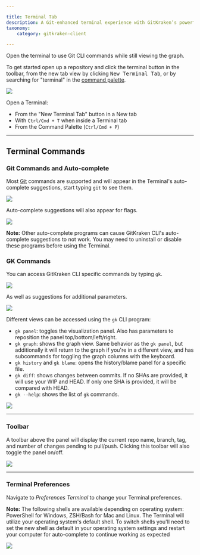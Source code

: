 ```yaml
---

title: Terminal Tab
description: A Git-enhanced terminal experience with GitKraken’s powerful visual Git commit graph
taxonomy:
    category: gitkraken-client

---
```


Open the terminal to use Git CLI commands while still viewing the graph.

To get started open up a repository and click the terminal <i class="fa fa-terminal" aria-hidden="true"></i> button in the toolbar, from the new tab view by clicking <kbd>New Terminal Tab</kbd>, or by searching for "terminal" in the <a href="/working-with-repositories/command-palette">command palette</a>.

<img src="/img/documentation/getting-started/terminal/open-gitkraken-terminal.gif" class="img-responsive center img-bordered">

Open a Terminal:

* From the "New Terminal Tab" button in a New tab
* With `Ctrl/Cmd + T` when inside a Terminal tab
* From the Command Palette (`Ctrl/Cmd + P`)

---

## Terminal Commands

### Git Commands and Auto-complete
Most <a href="https://git-scm.com/" target="_blank">Git</a> commands are supported and will appear in the Terminal's auto-complete suggestions, start typing `git` to see them.  

<img src="/img/documentation/repositories/terminal/autocomplete-suggestions.png" class="img-responsive center img-bordered">

Auto-complete suggestions will also appear for flags.

<img src="/img/documentation/repositories/terminal/autocomplete-suggestions-flags.png" class="img-responsive center img-bordered">

<div class='callout callout--warning'>
    <p><strong>Note:</strong> Other auto-complete programs can cause GitKraken CLI's auto-complete suggestions to not work. You may need to uninstall or disable these programs before using the Terminal.</p>
</div>

### GK Commands
You can access GitKraken CLI specific commands by typing `gk`. 

<img src="/img/documentation/repositories/terminal/autocomplete-suggestions-gk.png" class="img-responsive center img-bordered">

As well as suggestions for additional parameters.

<img src="/img/documentation/repositories/terminal/autocomplete-suggestions-gk-diff.png" class="img-responsive center img-bordered">

Different views can be accessed using the `gk` CLI program:

* `gk panel`: toggles the visualization panel. Also has parameters to reposition the panel top/bottom/left/right.
* `gk graph`: shows the graph view. Same behavior as the `gk panel`, but additionally it will return to the graph if you're in a different view, and has subcommands for toggling the graph columns with the keyboard.
* `gk history` and `gk blame`: opens the history/blame panel for a specific file.
* `gk diff`: shows changes between commits. If no SHAs are provided, it will use your WIP and HEAD. If only one SHA is provided, it will be compared with HEAD.
* `gk --help`: shows the list of `gk` commands.

<img src="/img/documentation/repositories/terminal/terminal-gk-command-example.gif" class="img-responsive center img-bordered">

---

### Toolbar

A toolbar above the panel will display the current repo name, branch, tag, and number of changes pending to pull/push. Clicking this toolbar will also toggle the panel on/off.

<img src="/img/documentation/repositories/terminal/terminal-toolbar-toggle.gif" class="img-responsive center img-bordered">

---

### Terminal Preferences 

Navigate to <em class='context-menu'>Preferences <i class='fa fa-caret-right'></i> Terminal</em> to change your Terminal preferences.

<div class='callout callout--basic'>
    <p><strong>Note:</strong> The following shells are available depending on operating system: PowerShell for Windows, ZSH/Bash for Mac and Linux. The Terminal will utilize your operating system's default shell. To switch shells you'll need to set the new shell as default in your operating system settings and restart your computer for auto-complete to continue working as expected </p>
</div>

<img src="/img/documentation/repositories/terminal/terminal-preferences.png" class="img-responsive center img-bordered">


